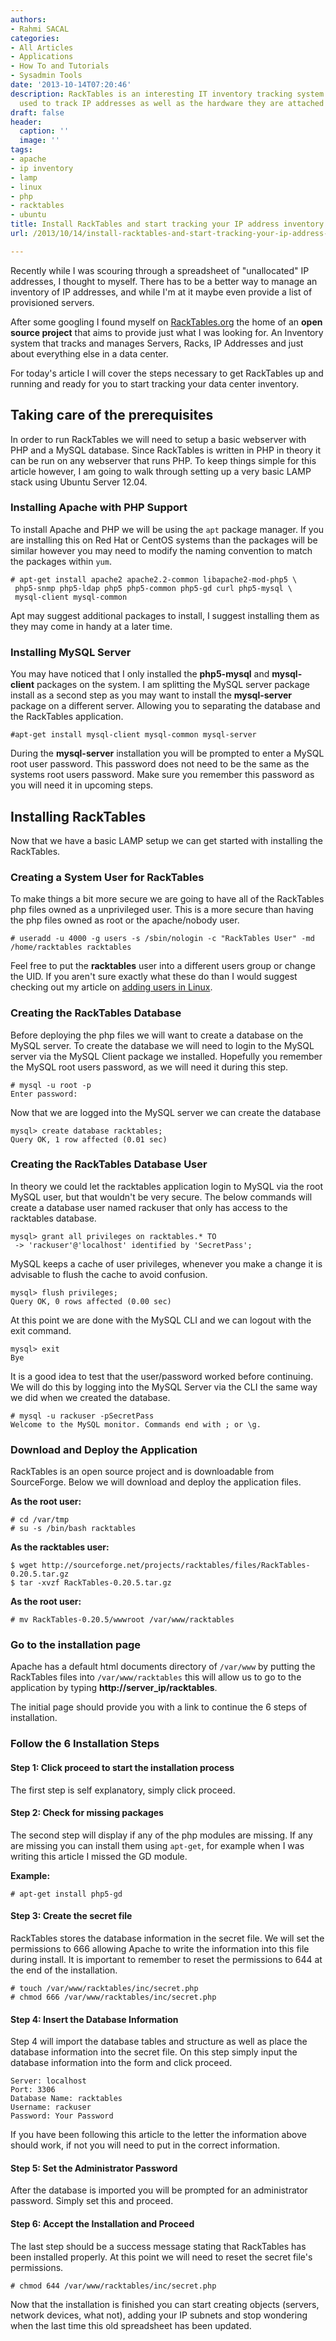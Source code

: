 ```yaml
---
authors:
- Rahmi SACAL
categories:
- All Articles
- Applications
- How To and Tutorials
- Sysadmin Tools
date: '2013-10-14T07:20:46'
description: RackTables is an interesting IT inventory tracking system that can be
  used to track IP addresses as well as the hardware they are attached to.
draft: false
header:
  caption: ''
  image: ''
tags:
- apache
- ip inventory
- lamp
- linux
- php
- racktables
- ubuntu
title: Install RackTables and start tracking your IP address inventory
url: /2013/10/14/install-racktables-and-start-tracking-your-ip-address-inventory

---
```


Recently while I was scouring through a spreadsheet of "unallocated" IP addresses, I thought to myself. There has to be a better way to manage an inventory of IP addresses, and while I'm at it maybe even provide a list of provisioned servers.

After some googling I found myself on [RackTables.org](http://RackTables.org) the home of an **open source project** that aims to provide just what I was looking for. An Inventory system that tracks and manages Servers, Racks, IP Addresses and just about everything else in a data center.

For today's article I will cover the steps necessary to get RackTables up and running and ready for you to start tracking your data center inventory.

## Taking care of the prerequisites

In order to run RackTables we will need to setup a basic webserver with PHP and a MySQL database. Since RackTables is written in PHP in theory it can be run on any webserver that runs PHP. To keep things simple for this article however, I am going to walk through setting up a very basic LAMP stack using Ubuntu Server 12.04.

### Installing Apache with PHP Support

To install Apache and PHP we will be using the `apt` package manager. If you are installing this on Red Hat or CentOS systems than the packages will be similar however you may need to modify the naming convention to match the packages within `yum`.

    # apt-get install apache2 apache2.2-common libapache2-mod-php5 \
     php5-snmp php5-ldap php5 php5-common php5-gd curl php5-mysql \
     mysql-client mysql-common

Apt may suggest additional packages to install, I suggest installing them as they may come in handy at a later time.

### Installing MySQL Server

You may have noticed that I only installed the **php5-mysql** and **mysql-client** packages on the system. I am splitting the MySQL server package install as a second step as you may want to install the **mysql-server** package on a different server. Allowing you to separating the database and the RackTables application.

    #apt-get install mysql-client mysql-common mysql-server

During the **mysql-server** installation you will be prompted to enter a MySQL root user password. This password does not need to be the same as the systems root users password. Make sure you remember this password as you will need it in upcoming steps.

## Installing RackTables

Now that we have a basic LAMP setup we can get started with installing the RackTables.

### Creating a System User for RackTables

To make things a bit more secure we are going to have all of the RackTables php files owned as a unprivileged user. This is a more secure than having the php files owned as root or the apache/nobody user.

    # useradd -u 4000 -g users -s /sbin/nologin -c "RackTables User" -md /home/racktables racktables

Feel free to put the **racktables** user into a different users group or change the UID. If you aren't sure exactly what these do than I would suggest checking out my article on [adding users in Linux](http://bencane.com/2013/06/24/adding-and-modifying-users-groups-in-linux/).

### Creating the RackTables Database

Before deploying the php files we will want to create a database on the MySQL server. To create the database we will need to login to the MySQL server via the MySQL Client package we installed. Hopefully you remember the MySQL root users password, as we will need it during this step.

    # mysql -u root -p 
    Enter password:

Now that we are logged into the MySQL server we can create the database

    mysql> create database racktables;
    Query OK, 1 row affected (0.01 sec)

### Creating the RackTables Database User

In theory we could let the racktables application login to MySQL via the root MySQL user, but that wouldn't be very secure. The below commands will create a database user named rackuser that only has access to the racktables database.

    mysql> grant all privileges on racktables.* TO
     -> 'rackuser'@'localhost' identified by 'SecretPass';

MySQL keeps a cache of user privileges, whenever you make a change it is advisable to flush the cache to avoid confusion.

    mysql> flush privileges;
    Query OK, 0 rows affected (0.00 sec)

At this point we are done with the MySQL CLI and we can logout with the exit command.

    mysql> exit
    Bye

It is a good idea to test that the user/password worked before continuing. We will do this by logging into the MySQL Server via the CLI the same way we did when we created the database.

    # mysql -u rackuser -pSecretPass
    Welcome to the MySQL monitor. Commands end with ; or \g.

### Download and Deploy the Application

RackTables is an open source project and is downloadable from SourceForge. Below we will download and deploy the application files.

**As the root user:**

    # cd /var/tmp
    # su -s /bin/bash racktables

**As the racktables user:**

    $ wget http://sourceforge.net/projects/racktables/files/RackTables-0.20.5.tar.gz
    $ tar -xvzf RackTables-0.20.5.tar.gz

**As the root user:**

    # mv RackTables-0.20.5/wwwroot /var/www/racktables

### Go to the installation page

Apache has a default html documents directory of `/var/www` by putting the RackTables files into `/var/www/racktables` this will allow us to go to the application by typing **http://server_ip/racktables**.

The initial page should provide you with a link to continue the 6 steps of installation.

### Follow the 6 Installation Steps

#### Step 1: Click proceed to start the installation process

The first step is self explanatory, simply click proceed.

#### Step 2: Check for missing packages

The second step will display if any of the php modules are missing. If any are missing you can install them using `apt-get`, for example when I was writing this article I missed the GD module.

**Example:**

    # apt-get install php5-gd

#### Step 3: Create the secret file

RackTables stores the database information in the secret file. We will set the permissions to 666 allowing Apache to write the information into this file during install. It is important to remember to reset the permissions to 644 at the end of the installation.

    # touch /var/www/racktables/inc/secret.php
    # chmod 666 /var/www/racktables/inc/secret.php

#### Step 4: Insert the Database Information

Step 4 will import the database tables and structure as well as place the database information into the secret file. On this step simply input the database information into the form and click proceed.

    Server: localhost
    Port: 3306
    Database Name: racktables
    Username: rackuser
    Password: Your Password

If you have been following this article to the letter the information above should work, if not you will need to put in the correct information.

#### Step 5: Set the Administrator Password

After the database is imported you will be prompted for an administrator password. Simply set this and proceed.

#### Step 6: Accept the Installation and Proceed

The last step should be a success message stating that RackTables has been installed properly. At this point we will need to reset the secret file's permissions.

    # chmod 644 /var/www/racktables/inc/secret.php

Now that the installation is finished you can start creating objects (servers, network devices, what not), adding your IP subnets and stop wondering when the last time this old spreadsheet has been updated.
